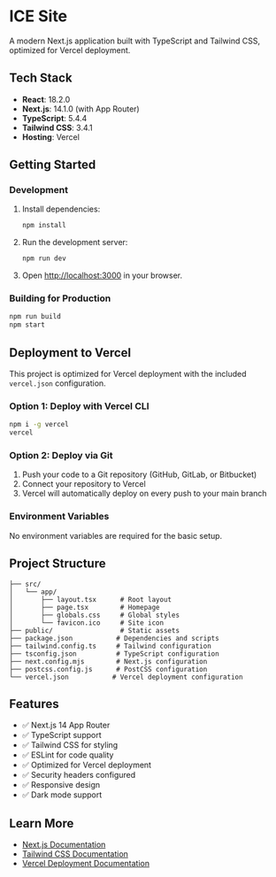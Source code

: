 # ICE Site

A modern Next.js application built with TypeScript and Tailwind CSS, optimized for Vercel deployment.

## Tech Stack

- **React**: 18.2.0
- **Next.js**: 14.1.0 (with App Router)
- **TypeScript**: 5.4.4
- **Tailwind CSS**: 3.4.1
- **Hosting**: Vercel

## Getting Started

### Development

1. Install dependencies:
   ```bash
   npm install
   ```

2. Run the development server:
   ```bash
   npm run dev
   ```

3. Open [http://localhost:3000](http://localhost:3000) in your browser.

### Building for Production

```bash
npm run build
npm start
```

## Deployment to Vercel

This project is optimized for Vercel deployment with the included `vercel.json` configuration.

### Option 1: Deploy with Vercel CLI
```bash
npm i -g vercel
vercel
```

### Option 2: Deploy via Git
1. Push your code to a Git repository (GitHub, GitLab, or Bitbucket)
2. Connect your repository to Vercel
3. Vercel will automatically deploy on every push to your main branch

### Environment Variables
No environment variables are required for the basic setup.

## Project Structure

```
├── src/
│   └── app/
│       ├── layout.tsx      # Root layout
│       ├── page.tsx        # Homepage
│       ├── globals.css     # Global styles
│       └── favicon.ico     # Site icon
├── public/                 # Static assets
├── package.json           # Dependencies and scripts
├── tailwind.config.ts     # Tailwind configuration
├── tsconfig.json          # TypeScript configuration
├── next.config.mjs        # Next.js configuration
├── postcss.config.js      # PostCSS configuration
└── vercel.json           # Vercel deployment configuration
```

## Features

- ✅ Next.js 14 App Router
- ✅ TypeScript support
- ✅ Tailwind CSS for styling
- ✅ ESLint for code quality
- ✅ Optimized for Vercel deployment
- ✅ Security headers configured
- ✅ Responsive design
- ✅ Dark mode support

## Learn More

- [Next.js Documentation](https://nextjs.org/docs)
- [Tailwind CSS Documentation](https://tailwindcss.com/docs)
- [Vercel Deployment Documentation](https://vercel.com/docs)
